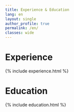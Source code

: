 ```yaml
---
title: Experience & Education
lang: en
layout: single
author_profile: true
permalink: /en/
classes: wide
---
```


<h1>Experience</h1>
{% include experience.html %}

<h1>Education</h1>
{% include education.html %}

